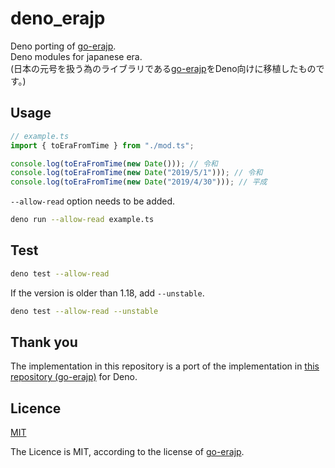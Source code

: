 # deno_erajp

Deno porting of [go-erajp](https://github.com/mattn/go-erajp).\
Deno modules for japanese era.\
(日本の元号を扱う為のライブラリである[go-erajp](https://github.com/mattn/go-erajp)をDeno向けに移植したものです。)

## Usage

```typescript
// example.ts
import { toEraFromTime } from "./mod.ts";

console.log(toEraFromTime(new Date())); // 令和
console.log(toEraFromTime(new Date("2019/5/1"))); // 令和
console.log(toEraFromTime(new Date("2019/4/30"))); // 平成
```

`--allow-read` option needs to be added.

```sh
deno run --allow-read example.ts
```

## Test

```sh
deno test --allow-read
```

If the version is older than 1.18, add `--unstable`.

```sh
deno test --allow-read --unstable
```

## Thank you

The implementation in this repository is a port of the implementation in
[this repository (go-erajp)](https://github.com/mattn/go-erajp) for Deno.

## Licence

[MIT](https://github.com/shinshin86/deno_erajp/blob/main/LICENSE)

The Licence is MIT, according to the license of
[go-erajp](https://github.com/mattn/go-erajp).
